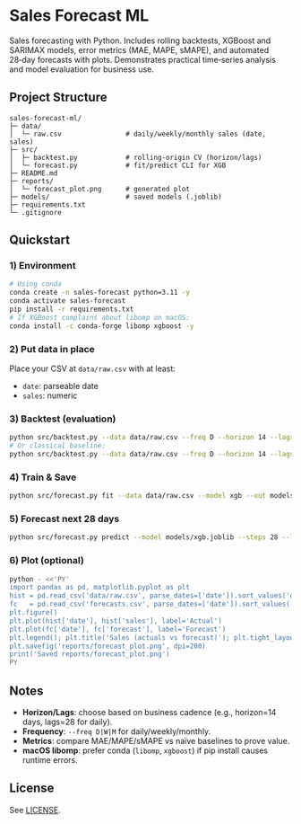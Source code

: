 # Sales Forecast ML

Sales forecasting with Python. Includes rolling backtests, XGBoost and SARIMAX models, error metrics (MAE, MAPE, sMAPE), and automated 28‑day forecasts with plots. Demonstrates practical time‑series analysis and model evaluation for business use.

## Project Structure
```
sales-forecast-ml/
├─ data/
│  └─ raw.csv                # daily/weekly/monthly sales (date, sales)
├─ src/
│  ├─ backtest.py            # rolling-origin CV (horizon/lags)
│  └─ forecast.py            # fit/predict CLI for XGB
├─ README.md  
├─ reports/
│  └─ forecast_plot.png      # generated plot
├─ models/                   # saved models (.joblib)
├─ requirements.txt
└─ .gitignore
```

## Quickstart
### 1) Environment
```bash
# Using conda
conda create -n sales-forecast python=3.11 -y
conda activate sales-forecast
pip install -r requirements.txt
# If XGBoost complains about libomp on macOS:
conda install -c conda-forge libomp xgboost -y
```

### 2) Put data in place
Place your CSV at `data/raw.csv` with at least:
- `date`: parseable date
- `sales`: numeric

### 3) Backtest (evaluation)
```bash
python src/backtest.py --data data/raw.csv --freq D --horizon 14 --lags 28 --model xgb
# Or classical baseline:
python src/backtest.py --data data/raw.csv --freq D --horizon 14 --lags 28 --model sarimax
```

### 4) Train & Save
```bash
python src/forecast.py fit --data data/raw.csv --model xgb --out models/xgb.joblib
```

### 5) Forecast next 28 days
```bash
python src/forecast.py predict --model models/xgb.joblib --steps 28 --last_date 2024-12-31 --out forecasts.csv
```

### 6) Plot (optional)
```bash
python - <<'PY'
import pandas as pd, matplotlib.pyplot as plt
hist = pd.read_csv('data/raw.csv', parse_dates=['date']).sort_values('date')
fc   = pd.read_csv('forecasts.csv', parse_dates=['date']).sort_values('date')
plt.figure()
plt.plot(hist['date'], hist['sales'], label='Actual')
plt.plot(fc['date'], fc['forecast'], label='Forecast')
plt.legend(); plt.title('Sales (actuals vs forecast)'); plt.tight_layout()
plt.savefig('reports/forecast_plot.png', dpi=200)
print('Saved reports/forecast_plot.png')
PY
```

## Notes
- **Horizon/Lags**: choose based on business cadence (e.g., horizon=14 days, lags=28 for daily).
- **Frequency**: `--freq D|W|M` for daily/weekly/monthly.
- **Metrics**: compare MAE/MAPE/sMAPE vs naïve baselines to prove value.
- **macOS libomp**: prefer conda (`libomp`, `xgboost`) if pip install causes runtime errors.

## License
See [LICENSE](LICENSE).
